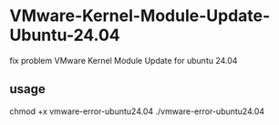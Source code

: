 # VMware-Kernel-Module-Update-Ubuntu-24.04
fix problem VMware Kernel Module Update for  ubuntu 24.04
## usage ##
chmod +x vmware-error-ubuntu24.04
./vmware-error-ubuntu24.04
